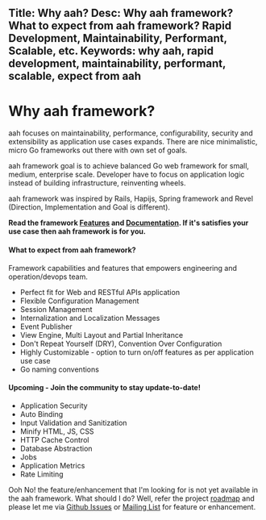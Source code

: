 Title: Why aah?
Desc: Why aah framework? What to expect from aah framework? Rapid Development, Maintainability, Performant, Scalable, etc.
Keywords: why aah, rapid development, maintainability, performant, scalable, expect from aah
---
# Why aah framework?

aah focuses on maintainability, performance, configurability, security and extensibility as application use cases expands. There are nice minimalistic, micro Go frameworks out there with own set of goals.

aah framework goal is to achieve balanced Go web framework for small, medium, enterprise scale. Developer have to focus on application logic instead of building infrastructure, reinventing wheels.

aah framework was inspired by Rails, Hapijs, Spring framework and Revel (Direction, Implementation and Goal is different).

**Read the framework [Features](/features.html) and [Documentation](https://docs.aahframework.org). If it's satisfies your use case then aah framework is for you.**

#### What to expect from aah framework?
Framework capabilities and features that empowers engineering and operation/devops team.

* Perfect fit for Web and RESTful APIs application
* Flexible Configuration Management
* Session Management
* Internalization and Localization Messages
* Event Publisher
* View Engine, Multi Layout and Partial Inheritance
* Don't Repeat Yourself (DRY), Convention Over Configuration
* Highly Customizable - option to turn on/off features as per application use case
* Go naming conventions

#### Upcoming - Join the community to stay update-to-date!
* Application Security
* Auto Binding
* Input Validation and Sanitization
* Minify HTML, JS, CSS
* HTTP Cache Control
* Database Abstraction
* Jobs
* Application Metrics
* Rate Limiting

Ooh No! the feature/enhancement that I'm looking for is not yet available in the aah framework. What should I do?  Well, refer the project [roadmap](https://github.com/go-aah/aah/projects/3) and please let me via [Github Issues](https://github.com/go-aah/aah/issues) or [Mailing List](https://groups.google.com/forum/#!forum/aahframework) for feature or enhancement.
